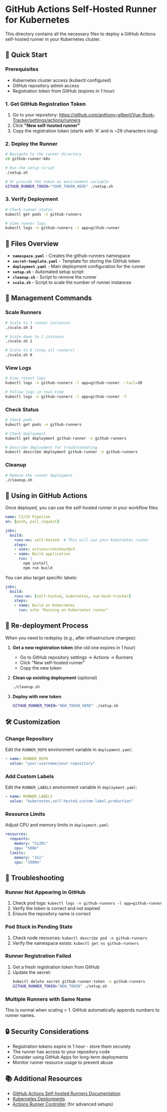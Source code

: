 # GitHub Actions Self-Hosted Runner for Kubernetes

This directory contains all the necessary files to deploy a GitHub Actions self-hosted runner in your Kubernetes cluster.

## 🚀 Quick Start

### Prerequisites
- Kubernetes cluster access (kubectl configured)
- GitHub repository admin access
- Registration token from GitHub (expires in 1 hour)

### 1. Get GitHub Registration Token

1. Go to your repository: https://github.com/anthony-gilbert/Vue-Book-Tracker/settings/actions/runners
2. Click **"New self-hosted runner"**
3. Copy the registration token (starts with 'A' and is ~29 characters long)

### 2. Deploy the Runner

```bash
# Navigate to the runner directory
cd github-runner-k8s

# Run the setup script
./setup.sh

# Or provide the token as environment variable
GITHUB_RUNNER_TOKEN="YOUR_TOKEN_HERE" ./setup.sh
```

### 3. Verify Deployment

```bash
# Check runner status
kubectl get pods -n github-runners

# View runner logs
kubectl logs -n github-runners -l app=github-runner
```

## 📁 Files Overview

- **`namespace.yaml`** - Creates the github-runners namespace
- **`secret-template.yaml`** - Template for storing the GitHub token
- **`deployment.yaml`** - Main deployment configuration for the runner
- **`setup.sh`** - Automated setup script
- **`cleanup.sh`** - Script to remove the runner
- **`scale.sh`** - Script to scale the number of runner instances

## 🔧 Management Commands

### Scale Runners
```bash
# Scale to 3 runner instances
./scale.sh 3

# Scale down to 1 instance
./scale.sh 1

# Scale to 0 (stop all runners)
./scale.sh 0
```

### View Logs
```bash
# View recent logs
kubectl logs -n github-runners -l app=github-runner --tail=20

# Follow logs in real-time
kubectl logs -n github-runners -l app=github-runner -f
```

### Check Status
```bash
# Check pods
kubectl get pods -n github-runners

# Check deployment
kubectl get deployment github-runner -n github-runners

# Describe deployment for troubleshooting
kubectl describe deployment github-runner -n github-runners
```

### Cleanup
```bash
# Remove the runner deployment
./cleanup.sh
```

## 📝 Using in GitHub Actions

Once deployed, you can use the self-hosted runner in your workflow files:

```yaml
name: CI/CD Pipeline
on: [push, pull_request]

jobs:
  build:
    runs-on: self-hosted  # This will use your Kubernetes runner
    steps:
    - uses: actions/checkout@v3
    - name: Build application
      run: |
        npm install
        npm run build
```

You can also target specific labels:

```yaml
jobs:
  build:
    runs-on: [self-hosted, kubernetes, vue-book-tracker]
    steps:
    - name: Build on Kubernetes
      run: echo "Running on Kubernetes runner"
```

## 🔄 Re-deployment Process

When you need to redeploy (e.g., after infrastructure changes):

1. **Get a new registration token** (the old one expires in 1 hour)
   - Go to GitHub repository settings → Actions → Runners
   - Click "New self-hosted runner"
   - Copy the new token

2. **Clean up existing deployment** (optional)
   ```bash
   ./cleanup.sh
   ```

3. **Deploy with new token**
   ```bash
   GITHUB_RUNNER_TOKEN="NEW_TOKEN_HERE" ./setup.sh
   ```

## 🛠️ Customization

### Change Repository
Edit the `RUNNER_REPO` environment variable in `deployment.yaml`:
```yaml
- name: RUNNER_REPO
  value: "your-username/your-repository"
```

### Add Custom Labels
Edit the `RUNNER_LABELS` environment variable in `deployment.yaml`:
```yaml
- name: RUNNER_LABELS
  value: "kubernetes,self-hosted,custom-label,production"
```

### Resource Limits
Adjust CPU and memory limits in `deployment.yaml`:
```yaml
resources:
  requests:
    memory: "512Mi"
    cpu: "500m"
  limits:
    memory: "1Gi"
    cpu: "1000m"
```

## 🐛 Troubleshooting

### Runner Not Appearing in GitHub
1. Check pod logs: `kubectl logs -n github-runners -l app=github-runner`
2. Verify the token is correct and not expired
3. Ensure the repository name is correct

### Pod Stuck in Pending State
1. Check node resources: `kubectl describe pod -n github-runners`
2. Verify the namespace exists: `kubectl get ns github-runners`

### Runner Registration Failed
1. Get a fresh registration token from GitHub
2. Update the secret: 
   ```bash
   kubectl delete secret github-runner-token -n github-runners
   GITHUB_RUNNER_TOKEN="NEW_TOKEN" ./setup.sh
   ```

### Multiple Runners with Same Name
This is normal when scaling > 1. GitHub automatically appends numbers to runner names.

## 🔒 Security Considerations

- Registration tokens expire in 1 hour - store them securely
- The runner has access to your repository code
- Consider using GitHub Apps for long-term deployments
- Monitor runner resource usage to prevent abuse

## 📚 Additional Resources

- [GitHub Actions Self-hosted Runners Documentation](https://docs.github.com/en/actions/hosting-your-own-runners)
- [Kubernetes Deployments](https://kubernetes.io/docs/concepts/workloads/controllers/deployment/)
- [Actions Runner Controller](https://github.com/actions-runner-controller/actions-runner-controller) (for advanced setups)
